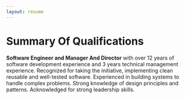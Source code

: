 ```yaml
---
layout: resume
---
```


# Summary Of Qualifications  

**Software Engineer and Manager And Director** with over 12 years of software development experience and 3 years technical management experience. Recognized for taking the initiative, implementing clean reusable and well-tested software. Experienced in building systems to handle complex problems. Strong knowledge of design principles and patterns. Acknowledged for strong leadership skills.
